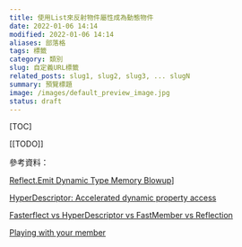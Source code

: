 ```yaml
---
title: 使用List來反射物件屬性成為動態物件
date: 2022-01-06 14:14
modified: 2022-01-06 14:14
aliases: 部落格 
tags: 標籤
category: 類別
slug: 自定義URL標籤
related_posts: slug1, slug2, slug3, ... slugN
summary: 預覽標題
image: /images/default_preview_image.jpg
status: draft
---
```


[TOC]


[[TODO]]




參考資料：

[Reflect.Emit Dynamic Type Memory Blowup](https://coderedirect.com/questions/338198/reflect-emit-dynamic-type-memory-blowup)]

[HyperDescriptor: Accelerated dynamic property access](https://www.codeproject.com/Articles/18450/HyperDescriptor-Accelerated-dynamic-property-acces)

[Fasterflect vs HyperDescriptor vs FastMember vs Reflection](https://theburningmonk.com/2015/08/fasterflect-vs-hyperdescriptor-vs-fastmember-vs-reflection/)

[Playing with your member](https://blog.marcgravell.com/2012/01/playing-with-your-member.html)